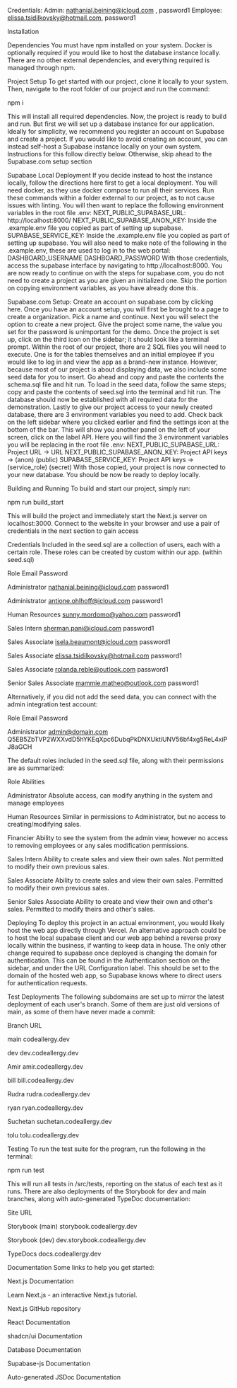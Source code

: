 Credentials:
Admin: nathanial.beining@icloud.com , password1
Employee: elissa.tsidilkovsky@hotmail.com, password1

Installation

Dependencies
You must have npm installed on your system. Docker is optionally required if you would like to host the database instance locally. There are no other external dependencies, and everything required is managed through npm.

Project Setup
To get started with our project, clone it locally to your system.
Then, navigate to the root folder of our project and run the command:

npm i


This will install all required dependencies.
Now, the project is ready to build and run. But first we will set up a database instance for our application.
Ideally for simplicity, we recommend you register an account on Supabase and create a project.
If you would like to avoid creating an account, you can instead self-host a Supabase instance locally
on your own system. Instructions for this follow directly below.
Otherwise, skip ahead to the Supabase.com setup section

Supabase Local Deployment
If you decide instead to host the instance locally, follow the directions
here first to get a local deployment. You will need docker, as they use docker compose to
run all their services. Run these commands within a folder external to our project, as to not cause
issues with linting.
You will then want to replace the following environment variables in the root file .env:
NEXT_PUBLIC_SUPABASE_URL: http://localhost:8000/
NEXT_PUBLIC_SUPABASE_ANON_KEY: Inside the .example.env file you copied as part of setting up supabase.
SUPABASE_SERVICE_KEY: Inside the .example.env file you copied as part of setting up supabase.
You will also need to make note of the following in the .example.env, these are used to log in to the web portal:
DASHBOARD_USERNAME
DASHBOARD_PASSWORD
With those credentials, access the supabase interface by navigating to http://localhost:8000. You are now ready to
continue on with the steps for supabase.com, you do not need to create a project as you are given an initialized one.
Skip the portion on copying environment variables, as you have already done this.

Supabase.com Setup:
Create an account on supabase.com by clicking here.
Once you have an account setup, you will first be brought to a page to create a organization.
Pick a name and continue. Next you will select the option to create a new project.
Give the project some name, the value you set for the password is unimportant for the demo.
Once the project is set up, click on the third icon on the sidebar; it should look like a terminal prompt.
Within the root of our project, there are 2 SQL files you will need to execute. One is for the tables
themselves and an initial employee if you would like to log in and view the app as a brand-new instance.
However, because most of our project is about displaying data, we also include some seed data for you to insert.
Go ahead and copy and paste the contents the schema.sql file and hit run. To load in the seed data, follow the same
steps; copy and paste the contents of seed.sql into the terminal and hit run.
The database should now be established with all required data for the demonstration.
Lastly to give our project access to your newly created database, there are 3 environment variables you need to add.
Check back on the left sidebar where you clicked earlier and find the settings icon at the bottom of the bar.
This will show you another panel on the left of your screen, click on the label API.
Here you will find the 3 environment variables you will be replacing in the root file .env:
NEXT_PUBLIC_SUPABASE_URL: Project URL -> URL
NEXT_PUBLIC_SUPABASE_ANON_KEY: Project API keys -> (anon) (public)
SUPABASE_SERVICE_KEY: Project API keys -> (service_role) (secret)
With those copied, your project is now connected to your new database. You should be now be ready to deploy locally.

Building and Running
To build and start our project, simply run:

npm run build_start


This will build the project and immediately start
the Next.js server on localhost:3000.
Connect to the website in your browser and use a pair of credentials in the next section to gain access

Credentials
Included in the seed.sql are a collection of users, each with a certain role. These roles can be created by custom
within our app.
(within seed.sql)



Role
Email
Password




Administrator
nathanial.beining@icloud.com
password1


Administrator
antione.ohlhoff@icloud.com
password1


Human Resources
sunny.mordomo@yahoo.com
password1


Sales Intern
sherman.pani@icloud.com
password1


Sales Associate
isela.beaumont@icloud.com
password1


Sales Associate
elissa.tsidilkovsky@hotmail.com
password1


Sales Associate
rolanda.reble@outlook.com
password1


Senior Sales Associate
mammie.matheo@outlook.com
password1


Alternatively, if you did not add the seed data, you can connect with the admin integration test account:








Role
Email
Password




Administrator
admin@domain.com
Q5EB5ZbTVP2WXXvdD5hYKEqXpc6DubqPkDNXUktiUNV56bf4xg5ReL4xiPJ8aGCH



The default roles included in the seed.sql file, along with their permissions are as summarized:



Role
Abilities




Administrator
Absolute access, can modify anything in the system and manage employees


Human Resources
Similar in permissions to Administrator, but no access to creating/modifying sales.


Financier
Ability to see the system from the admin view, however no access to removing employees or any sales modification permissions.


Sales Intern
Ability to create sales and view their own sales. Not permitted to modify their own previous sales.


Sales Associate
Ability to create sales and view their own sales. Permitted to modify their own previous sales.


Senior Sales Associate
Ability to create and view their own and other's sales. Permitted to modify theirs and other's sales.




Deploying
To deploy this project in an actual environment, you would likely host the web app directly through Vercel.
An alternative approach could be to host the local supabase client and our web app behind a reverse proxy locally within
the business, if wanting to keep data in house.
The only other change required to supabase once deployed is changing the domain for authentication. This can be found in
the Authentication section on the sidebar, and under the URL Configuration label. This should be set to the domain of the
hosted web app, so Supabase knows where to direct users for authentication requests.

Test Deployments
The following subdomains are set up to mirror the latest deployment of each user's branch.
Some of them are just old versions of main, as some of them have never made a commit:



Branch
URL




main
codeallergy.dev


dev
dev.codeallergy.dev


Amir
amir.codeallergy.dev


bill
bill.codeallergy.dev


Rudra
rudra.codeallergy.dev


ryan
ryan.codeallergy.dev


Suchetan
suchetan.codeallergy.dev


tolu
tolu.codeallergy.dev




Testing
To run the test suite for the program, run the following in the terminal:

npm run test


This will run all tests in /src/tests, reporting on the status of each test as it runs.
There are also deployments of the Storybook for dev and main branches, along with auto-generated TypeDoc documentation:



Site
URL




Storybook (main)
storybook.codeallergy.dev


Storybook (dev)
dev.storybook.codeallergy.dev


TypeDocs
docs.codeallergy.dev




Documentation
Some links to help you get started:


Next.js Documentation


Learn Next.js - an interactive Next.js tutorial.


Next.js GitHub repository


React Documentation


shadcn/ui Documentation


Database Documentation


Supabase-js Documentation


Auto-generated JSDoc Documentation
